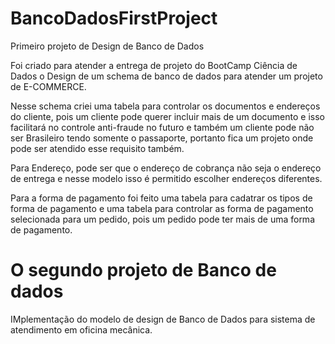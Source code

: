 # BancoDadosFirstProject
Primeiro projeto de Design de Banco de Dados

Foi criado para atender a entrega de projeto do BootCamp Ciência de Dados o Design de um schema de banco de dados para atender um projeto de E-COMMERCE.

Nesse schema criei uma tabela para controlar os documentos e endereços do cliente, pois um cliente pode querer incluir mais de um documento e isso facilitará no controle anti-fraude no futuro e também um cliente pode não ser Brasileiro tendo somente o passaporte, portanto fica um projeto onde pode ser atendido esse requisito também.

Para Endereço, pode ser que o endereço de cobrança não seja o endereço de entrega e nesse modelo isso é permitido escolher endereços diferentes.

Para a forma de pagamento foi feito uma tabela para cadatrar os tipos de forma de pagamento e uma tabela para controlar as forma de pagamento selecionada para um pedido, pois um pedido pode ter mais de uma forma de pagamento.



# O segundo projeto de Banco de dados

IMplementação do modelo de design de Banco de Dados para sistema de atendimento em oficina mecânica.
